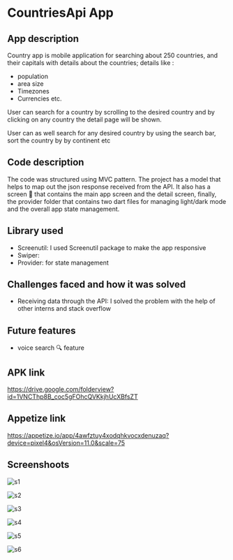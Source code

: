 # CountriesApi App

## App description
Country app is mobile application for searching about 250 countries, 
and their capitals with details about the countries; details like :
- population
- area size
- Timezones
- Currencies etc.

User can search for a country by scrolling to the desired country and
by clicking on any country the detail page will be shown.

User can as well search for any desired country by using the search bar,
sort the country by by continent etc

## Code description
The code was structured using MVC pattern. The project has a model
that helps to map out the json response received from the API.
It also has a screen 📁 that contains the main app screen and the detail screen,
finally, the provider folder that contains two dart files for managing light/dark mode
and the overall app state management.

## Library used
- Screenutil: I used Screenutil package to make the app responsive
- Swiper: 
- Provider: for state management

## Challenges faced and how it was solved
- Receiving data through the API: I solved the problem with the help of other interns and stack overflow

## Future features
- voice search 🔍 feature

## APK link
https://drive.google.com/folderview?id=1VNCThp8B_coc5gFOhcQVKkjhUcXBfsZT

## Appetize link
 https://appetize.io/app/4awfztuy4xodqhkvocxdenuzaq?device=pixel4&osVersion=11.0&scale=75
 
 ## Screenshoots
 
 ![s1](https://user-images.githubusercontent.com/85957655/201471143-fd5e0e80-ad7a-42c2-981e-f2dc58f4b5a2.jpg)

![s2](https://user-images.githubusercontent.com/85957655/201471146-ade6cb68-49c2-4b24-a471-191283172e76.jpg)

![s3](https://user-images.githubusercontent.com/85957655/201471147-7ab6997c-b0c9-4c01-a1a4-c9c39a72ffd1.jpg)

![s4](https://user-images.githubusercontent.com/85957655/201555438-b5e25e31-f65f-4f65-8ddf-ce03de243470.jpg)

![s5](https://user-images.githubusercontent.com/85957655/201555444-2cbe97d2-fbb2-4d3b-ad8c-cac1882aff71.jpg)

![s6](https://user-images.githubusercontent.com/85957655/201555446-cebe9bfd-e813-449b-a78b-ba4cf5d7cff5.jpg)


